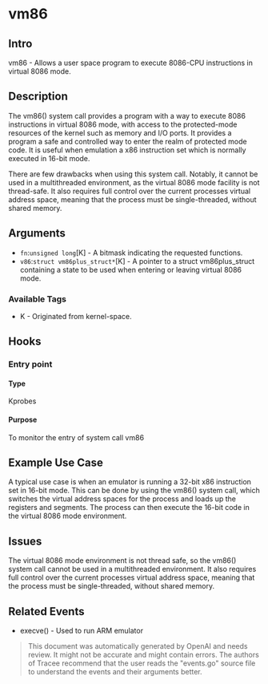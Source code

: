
# vm86

## Intro
vm86 - Allows a user space program to execute 8086-CPU instructions in virtual 8086 mode.

## Description
The vm86() system call provides a program with a way to execute 8086 instructions in virtual 8086 mode, with access to the protected-mode resources of the kernel such as memory and I/O ports. It provides a program a safe and controlled way to enter the realm of protected mode code. It is useful when emulation a x86 instruction set which is normally executed in 16-bit mode.

There are few drawbacks when using this system call. Notably, it cannot be used in a multithreaded environment, as the virtual 8086 mode facility is not thread-safe. It also requires full control over the current processes virtual address space, meaning that the process must be single-threaded, without shared memory.

## Arguments
* `fn`:`unsigned long`[K] - A bitmask indicating the requested functions.
* `v86`:`struct vm86plus_struct*`[K] - A pointer to a struct vm86plus_struct containing a state to be used when entering or leaving virtual 8086 mode.

### Available Tags
* K - Originated from kernel-space.

## Hooks
### Entry point
#### Type
Kprobes
#### Purpose
To monitor the entry of system call vm86

## Example Use Case
A typical use case is when an emulator is running a 32-bit x86 instruction set in 16-bit mode. This can be done by using the vm86() system call, which switches the virtual address spaces for the process and loads up the registers and segments. The process can then execute the 16-bit code in the virtual 8086 mode environment.

## Issues
The virtual 8086 mode environment is not thread safe, so the vm86() system call cannot be used in a multithreaded environment. It also requires full control over the current processes virtual address space, meaning that the process must be single-threaded, without shared memory.

## Related Events
* execve() - Used to run ARM emulator

> This document was automatically generated by OpenAI and needs review. It might
> not be accurate and might contain errors. The authors of Tracee recommend that
> the user reads the "events.go" source file to understand the events and their
> arguments better.
